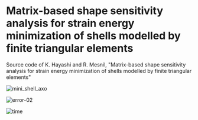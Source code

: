 # Matrix-based shape sensitivity analysis for strain energy minimization of shells modelled by finite triangular elements
Source code of K. Hayashi and R. Mesnil, "Matrix-based shape sensitivity analysis for strain energy minimization of shells modelled by finite triangular elements"

![mini_shell_axo](https://github.com/user-attachments/assets/014615d4-add0-4e9b-bd34-e5e7ae334890)

![error-02](https://github.com/user-attachments/assets/ea7ac01b-fe5b-41ac-88b8-44e25d5f989c)

![time](https://github.com/user-attachments/assets/fac5925b-4624-426a-ba87-da3caa7beaed)
